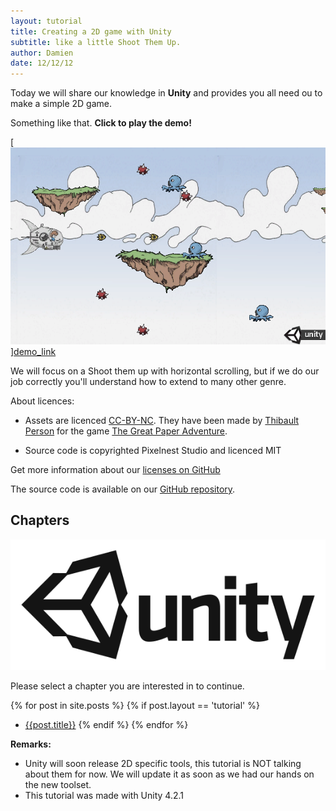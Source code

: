 ```yaml
---
layout: tutorial
title: Creating a 2D game with Unity
subtitle: like a little Shoot Them Up.
author: Damien
date: 12/12/12
---
```


Today we will share our knowledge in **Unity** and provides you all need ou  to make a simple 2D game.

Something like that. **Click to play the demo!**

[[  ![Tutorial result][result]  ][result]][demo_link]

We will focus on a Shoot them up with horizontal scrolling, but if we do our job correctly you'll understand how to extend to many other genre.

About licences:

- Assets are licenced [CC-BY-NC](http://creativecommons.org/licenses/by-nc/2.0/fr/). They have been made by [Thibault Person](twitter.com/mrlapinou) for the game [The Great Paper Adventure](http://www.thegreatpaperadventure.com).

- Source code is copyrighted Pixelnest Studio and licenced MIT

Get more information about our [licenses on GitHub](https://github.com/pixelnest/2d-game-unity-tutorial/blob/master/LICENSE.md) 


The source code is available on our [GitHub repository](https://github.com/pixelnest/2d-game-unity-tutorial).

## Chapters

[  ![Unity][unity_logo_url]  ][unity_logo_url]

Please select a chapter you are interested in to continue.

{% for post in site.posts %}
{% if post.layout == 'tutorial' %}
  - <a href="{{ post.url }}">{{post.title}}</a>
{% endif %}
{% endfor %}

**Remarks:**

- Unity will soon release 2D specific tools, this tutorial is NOT talking about them for now. We will update it as soon as we had our hands on the new toolset.
- This tutorial was made with Unity 4.2.1 

[unity_logo_url]: ./Unity.png
[result]: ./result.png
[demo_link]: ./demo/demo.html
